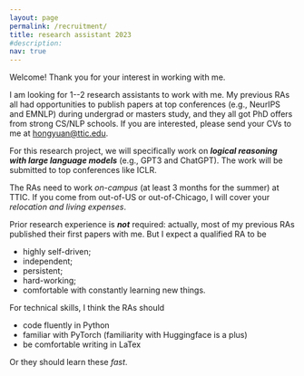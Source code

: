 ```yaml
---
layout: page
permalink: /recruitment/
title: research assistant 2023
#description: 
nav: true
---
```


Welcome! Thank you for your interest in working with me. 

I am looking for 1--2 research assistants to work with me. My previous RAs all had opportunities to publish papers at top conferences (e.g., NeurIPS and EMNLP) during undergrad or masters study, and they all got PhD offers from strong CS/NLP schools. If you are interested, please send your CVs to me at <hongyuan@ttic.edu>. 

For this research project, we will specifically work on ***logical reasoning with large language models*** (e.g., GPT3 and ChatGPT). The work will be submitted to top conferences like ICLR. 

The RAs need to work *on-campus* (at least 3 months for the summer) at TTIC. If you come from out-of-US or out-of-Chicago, I will cover your *relocation and living expenses*. 

Prior research experience is ***not*** required: actually, most of my previous RAs published their first papers with me. But I expect a qualified RA to be
- highly self-driven; 
- independent; 
- persistent; 
- hard-working; 
- comfortable with constantly learning new things. 

For technical skills, I think the RAs should
- code fluently in Python
- familiar with PyTorch (familiarity with Huggingface is a plus) 
- be comfortable writing in LaTex 

Or they should learn these *fast*. 